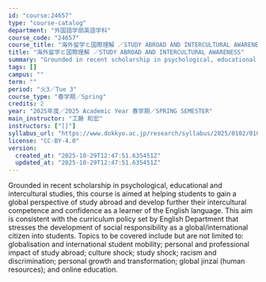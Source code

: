 ```yaml
---
id: "course:24657"
type: "course-catalog"
department: "外国語学部英語学科"
course_code: "24657"
course_title: "海外留学と国際理解 ／STUDY ABROAD AND INTERCULTURAL AWARENESS"
title: "海外留学と国際理解 ／STUDY ABROAD AND INTERCULTURAL AWARENESS"
summary: "Grounded in recent scholarship in psychological, educational and intercultural studies, this course is aimed at helping …"
tags: []
campus: ""
term: ""
period: "火3／Tue 3"
course_type: "春学期／Spring"
credits: 2
year: "2025年度／2025 Academic Year 春学期／SPRING SEMESTER"
main_instructor: "工藤 和宏"
instructors: ["[]"]
syllabus_url: "https://www.dokkyo.ac.jp/research/syllabus/2025/0102/0102_24657_ja_JP.html"
license: "CC-BY-4.0"
version:
  created_at: "2025-10-29T12:47:51.635451Z"
  updated_at: "2025-10-29T12:47:51.635451Z"
---
```

Grounded in recent scholarship in psychological, educational and intercultural studies, this course is aimed at helping students to gain a global perspective of study abroad and develop further their intercultural competence and confidence as a learner of the English language. This aim is consistent with the curriculum policy set by English Department that stresses the development of social responsibility as a global/international citizen into students. Topics to be covered include but are not limited to: globalisation and international student mobility; personal and professional impact of study abroad; culture shock; study shock; racism and discrimination; personal growth and transformation; global jinzai (human resources); and online education.

